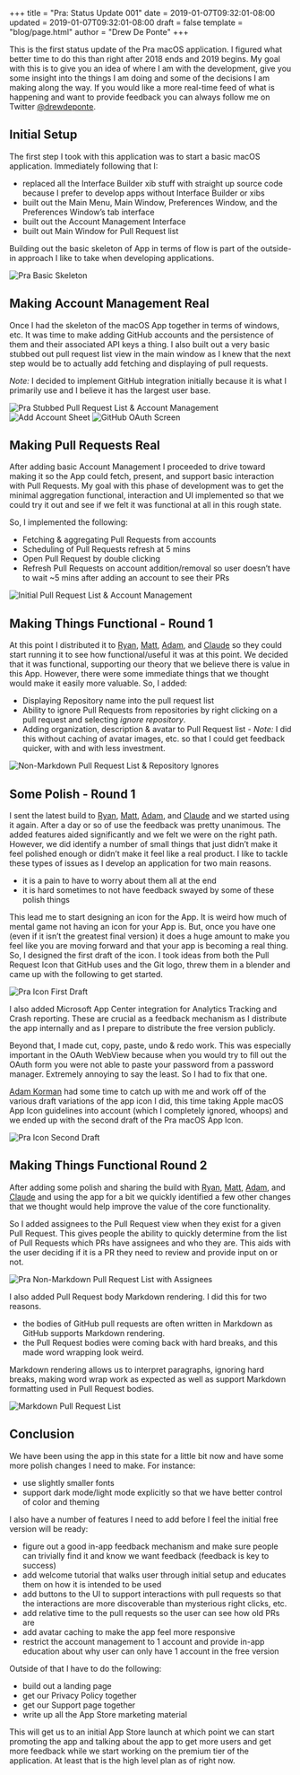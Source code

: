 +++
title = "Pra: Status Update 001"
date = 2019-01-07T09:32:01-08:00
updated = 2019-01-07T09:32:01-08:00
draft = false
template = "blog/page.html"
author = "Drew De Ponte"
+++

This is the first status update of the Pra macOS application. I figured what better time to do this than right after 2018 ends and 2019 begins. My goal with this is to give you an idea of where I am with the development, give you some insight into the things I am doing and some of the decisions I am making along the way. If you would like a more real-time feed of what is happening and want to provide feedback you can always follow me on Twitter [@drewdeponte](https://twitter.com/drewdeponte).

## Initial Setup
The first step I took with this application was to start a basic macOS application. Immediately following that I:

- replaced all the Interface Builder xib stuff with straight up source code because I prefer to develop apps without Interface Builder or xibs
- built out the Main Menu, Main Window, Preferences Window, and the Preferences Window’s tab interface
- built out the Account Management Interface
- built out Main Window for Pull Request list

Building out the basic skeleton of App in terms of flow is part of the outside-in approach I like to take when developing applications.

![Pra Basic Skeleton](basic_skeleton_of_app.png)

## Making Account Management Real
Once I had the skeleton of the macOS App together in terms of windows, etc. It was time to make adding GitHub accounts and the persistence of them and their associated API keys a thing. I also built out a very basic stubbed out pull request list view in the main window as I knew that the next step would be to actually add fetching and displaying of pull requests.

*Note:* I decided to implement GitHub integration initially because it is what I primarily use and I believe it has the largest user base.

![Pra Stubbed Pull Request List & Account Management](stubbed_pull_request_list_and_account_management.png)
![Add Account Sheet](add_account_sheet.png)
![GitHub OAuth Screen](github_oauth_screen.png)

## Making Pull Requests Real
After adding basic Account Management I proceeded to drive toward making it so the App could fetch, present, and support basic interaction with Pull Requests. My goal with this phase of development was to get the minimal aggregation functional, interaction and UI implemented so that we could try it out and see if we felt it was functional at all in this rough state.

So, I implemented the following:

- Fetching & aggregating Pull Requests from accounts
- Scheduling of Pull Requests refresh at 5 mins
- Open Pull Request by double clicking
- Refresh Pull Requests on account addition/removal so user doesn’t have to wait ~5 mins after adding an account to see their PRs

![Initial Pull Request List & Account Management](initial_pull_request_list_and_account_management.png)

## Making Things Functional - Round 1
At this point I distributed it to [Ryan](https://twitter.com/Ryan_Hedges), [Matt](https://www.linkedin.com/in/mdnew/), [Adam](https://twitter.com/adamkorman), and [Claude](https://twitter.com/cciocan) so they could start running it to see how functional/useful it was at this point. We decided that it was functional, supporting our theory that we believe there is value in this App. However, there were some immediate things that we thought would make it easily more valuable. So, I added:

- Displaying Repository name into the pull request list
- Ability to ignore Pull Requests from repositories by right clicking on a pull request and selecting _ignore repository_.
- Adding organization, description & avatar to Pull Request list - *Note:* I did this without caching of avatar images, etc. so that I could get feedback quicker, with and with less investment.

![Non-Markdown Pull Request List & Repository Ignores](non_markdown_pull_request_list_and_repository_ignores.png)

##  Some Polish - Round 1
I sent the latest build to [Ryan](https://twitter.com/Ryan_Hedges), [Matt](https://www.linkedin.com/in/mdnew/), [Adam](https://twitter.com/adamkorman), and [Claude](https://twitter.com/cciocan) and we started using it again. After a day or so of use the feedback was pretty unanimous. The added features aided significantly and we felt we were on the right path.  However, we did identify a number of small things that just didn’t make it feel polished enough or didn’t make it feel like a real product. I like to tackle these types of issues as I develop an application for two main reasons.

- it is a pain to have to worry about them all at the end
- it is hard sometimes to not have feedback swayed by some of these polish things

This lead me to start designing an icon for the App. It is weird how much of mental game not having an icon for your App is. But, once you have one (even if it isn’t the greatest final version) it does a huge amount to make you feel like you are moving forward and that your app is becoming a real thing. So, I designed the first draft of the icon. I took ideas from both the Pull Request Icon that GitHub uses and the Git logo, threw them in a blender and came up with the following to get started.

![Pra Icon First Draft](pra_icon_first_draft.jpg)

I also added Microsoft App Center integration for Analytics Tracking and Crash reporting. These are crucial as a feedback mechanism as I distribute the app internally and as I prepare to distribute the free version publicly.

Beyond that, I made cut, copy, paste, undo & redo work. This was especially important in the OAuth WebView because when you would try to fill out the OAuth form you were not able to paste your password from a password manager. Extremely annoying to say the least. So I had to fix that one.

[Adam Korman](https://twitter.com/adamkorman) had some time to catch up with me and work off of the various draft variations of the app icon I did, this time taking Apple macOS App Icon guidelines into account (which I completely ignored, whoops) and we ended up with the second draft of the Pra macOS App Icon.

![Pra Icon Second Draft](pra_icon_second_draft.jpg)

## Making Things Functional Round 2
After adding some polish and sharing the build with [Ryan](https://twitter.com/Ryan_Hedges), [Matt](https://www.linkedin.com/in/mdnew/), [Adam](https://twitter.com/adamkorman), and [Claude](https://twitter.com/cciocan) and using the app for a bit we quickly identified a few other changes that we thought would help improve the value of the core functionality.

So I added assignees to the Pull Request view when they exist for a given Pull Request. This gives people the ability to quickly determine from the list of Pull Requests which PRs have assignees and who they are. This aids with the user deciding if it is a PR they need to review and provide input on or not.

![Pra Non-Markdown Pull Request List with Assignees](non_markdown_pull_request_list_with_assignees.png)

I also added Pull Request body Markdown rendering. I did this for two reasons.
- the bodies of GitHub pull requests are often written in Markdown as GitHub supports Markdown rendering.
- the Pull Request bodies were coming back with hard breaks, and this made word wrapping look weird.

Markdown rendering allows us to interpret paragraphs, ignoring hard breaks, making word wrap work as expected as well as support Markdown formatting used in Pull Request bodies.

![Markdown Pull Request List](markdown_pull_request_list.png)

## Conclusion
We have been using the app in this state for a little bit now and have some more polish changes I need to make. For instance:

- use slightly smaller fonts
- support dark mode/light mode explicitly so that we have better control of color and theming

I also have a number of features I need to add before I feel the initial free version will be ready:

- figure out a good in-app feedback mechanism and make sure people can trivially find it and know we want feedback (feedback is key to success)
- add welcome tutorial that walks user through initial setup and educates them on how it is intended to be used
- add buttons to the UI to support interactions with pull requests so that the interactions are more discoverable than mysterious right clicks, etc.
- add relative time to the pull requests so the user can see how old PRs are
- add avatar caching to make the app feel more responsive
- restrict the account management to 1 account and provide in-app education about why user can only have 1 account in the free version

Outside of that I have to do the following:

- build out a landing page
- get our Privacy Policy together
- get our Support page together
- write up all the App Store marketing material

This will get us to an initial App Store launch at which point we can start promoting the app and talking about the app to get more users and get more feedback while we start working on the premium tier of the application. At least that is the high level plan as of right now.

